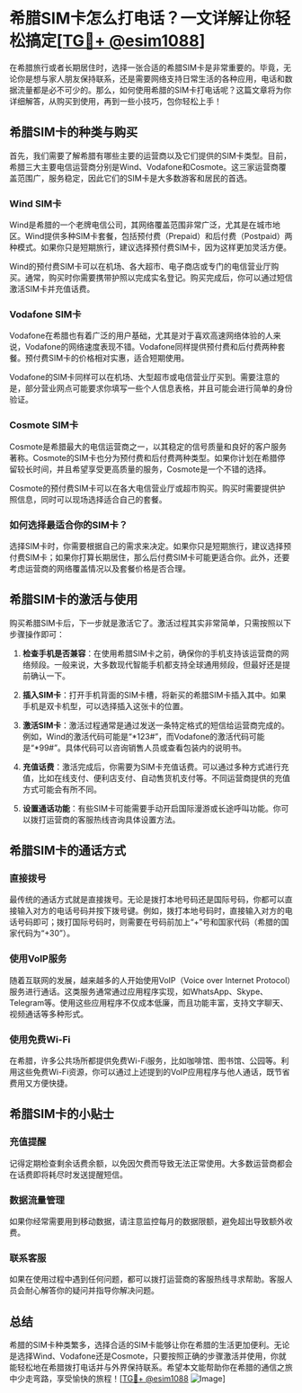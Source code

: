 # 希腊SIM卡怎么打电话？一文详解让你轻松搞定[[TG💪+ @esim1088](https://t.me/s/esim1088)]

在希腊旅行或者长期居住时，选择一张合适的希腊SIM卡是非常重要的。毕竟，无论你是想与家人朋友保持联系，还是需要网络支持日常生活的各种应用，电话和数据流量都是必不可少的。那么，如何使用希腊的SIM卡打电话呢？这篇文章将为你详细解答，从购买到使用，再到一些小技巧，包你轻松上手！

## 希腊SIM卡的种类与购买

首先，我们需要了解希腊有哪些主要的运营商以及它们提供的SIM卡类型。目前，希腊三大主要电信运营商分别是Wind、Vodafone和Cosmote。这三家运营商覆盖范围广，服务稳定，因此它们的SIM卡是大多数游客和居民的首选。

### Wind SIM卡

Wind是希腊的一个老牌电信公司，其网络覆盖范围非常广泛，尤其是在城市地区。Wind提供多种SIM卡套餐，包括预付费（Prepaid）和后付费（Postpaid）两种模式。如果你只是短期旅行，建议选择预付费SIM卡，因为这样更加灵活方便。

Wind的预付费SIM卡可以在机场、各大超市、电子商店或专门的电信营业厅购买。通常，购买时你需要携带护照以完成实名登记。购买完成后，你可以通过短信激活SIM卡并充值话费。

### Vodafone SIM卡

Vodafone在希腊也有着广泛的用户基础，尤其是对于喜欢高速网络体验的人来说，Vodafone的网络速度表现不错。Vodafone同样提供预付费和后付费两种套餐。预付费SIM卡的价格相对实惠，适合短期使用。

Vodafone的SIM卡同样可以在机场、大型超市或电信营业厅买到。需要注意的是，部分营业网点可能要求你填写一些个人信息表格，并且可能会进行简单的身份验证。

### Cosmote SIM卡

Cosmote是希腊最大的电信运营商之一，以其稳定的信号质量和良好的客户服务著称。Cosmote的SIM卡也分为预付费和后付费两种类型。如果你计划在希腊停留较长时间，并且希望享受更高质量的服务，Cosmote是一个不错的选择。

Cosmote的预付费SIM卡可以在各大电信营业厅或超市购买。购买时需要提供护照信息，同时可以现场选择适合自己的套餐。

### 如何选择最适合你的SIM卡？

选择SIM卡时，你需要根据自己的需求来决定。如果你只是短期旅行，建议选择预付费SIM卡；如果你打算长期居住，那么后付费SIM卡可能更适合你。此外，还要考虑运营商的网络覆盖情况以及套餐价格是否合理。

## 希腊SIM卡的激活与使用

购买希腊SIM卡后，下一步就是激活它了。激活过程其实非常简单，只需按照以下步骤操作即可：

1. **检查手机是否兼容**：在使用希腊SIM卡之前，确保你的手机支持该运营商的网络频段。一般来说，大多数现代智能手机都支持全球通用频段，但最好还是提前确认一下。

2. **插入SIM卡**：打开手机背面的SIM卡槽，将新买的希腊SIM卡插入其中。如果手机是双卡机型，可以选择插入这张卡的位置。

3. **激活SIM卡**：激活过程通常是通过发送一条特定格式的短信给运营商完成的。例如，Wind的激活代码可能是“*123#”，而Vodafone的激活代码可能是“*99#”。具体代码可以咨询销售人员或查看包装内的说明书。

4. **充值话费**：激活完成后，你需要为SIM卡充值话费。可以通过多种方式进行充值，比如在线支付、便利店支付、自动售货机支付等。不同运营商提供的充值方式可能会有所不同。

5. **设置通话功能**：有些SIM卡可能需要手动开启国际漫游或长途呼叫功能。你可以拨打运营商的客服热线咨询具体设置方法。

## 希腊SIM卡的通话方式

### 直接拨号

最传统的通话方式就是直接拨号。无论是拨打本地号码还是国际号码，你都可以直接输入对方的电话号码并按下拨号键。例如，拨打本地号码时，直接输入对方的电话号码即可；拨打国际号码时，则需要在号码前加上“+”号和国家代码（希腊的国家代码为“+30”）。

### 使用VoIP服务

随着互联网的发展，越来越多的人开始使用VoIP（Voice over Internet Protocol）服务进行通话。这类服务通常通过应用程序实现，如WhatsApp、Skype、Telegram等。使用这些应用程序不仅成本低廉，而且功能丰富，支持文字聊天、视频通话等多种形式。

### 使用免费Wi-Fi

在希腊，许多公共场所都提供免费Wi-Fi服务，比如咖啡馆、图书馆、公园等。利用这些免费Wi-Fi资源，你可以通过上述提到的VoIP应用程序与他人通话，既节省费用又方便快捷。

## 希腊SIM卡的小贴士

### 充值提醒

记得定期检查剩余话费余额，以免因欠费而导致无法正常使用。大多数运营商都会在话费即将耗尽时发送提醒短信。

### 数据流量管理

如果你经常需要用到移动数据，请注意监控每月的数据限额，避免超出导致额外收费。

### 联系客服

如果在使用过程中遇到任何问题，都可以拨打运营商的客服热线寻求帮助。客服人员会耐心解答你的疑问并指导你解决问题。

## 总结

希腊的SIM卡种类繁多，选择合适的SIM卡能够让你在希腊的生活更加便利。无论是选择Wind、Vodafone还是Cosmote，只要按照正确的步骤激活并使用，你就能轻松地在希腊拨打电话并与外界保持联系。希望本文能帮助你在希腊的通信之旅中少走弯路，享受愉快的旅程！[[TG💪+ @esim1088](https://t.me/s/esim1088) ![Image](https://i.postimg.cc/4NQfJmqS/Snipaste-2025-05-13-00-14-12.png)]